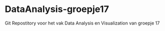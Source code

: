 # DataAnalysis-groepje17
Git Repostitory voor het vak Data Analysis en Visualization van groepje 17
